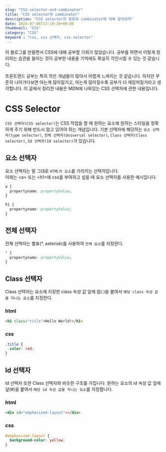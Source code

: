 ```yaml
---
slug: "CSS-selector-and-combinator"
title: "CSS selector와 combinator"
description: "CSS selector의 종류와 combinator에 대해 알아보자"
date: 2024-07-06T13:19:20+09:00
thumbnail: "CSS"
category: "CSS"
keyword : "css, css 선택자, css selector"
---
```


이 블로그를 만들면서 CSS에 대해 공부할 기회가 많았습니다.
공부를 하면서 이렇게 정리하는 습관을 들이는 것이 공부한 내용을 기억에도 확실히 각인시킬 수 있는 것 같습니다.
<br></br>
프론트엔드 공부는 특히 작은 개념들이 많아서 어렵게 느껴지는 것 같습니다.
하지만 꾸준히 나아가다보면 아는게 많아질거고, 아는게 많아질수록 공부가 더 재밌어질거라고 생각합니다.
이 글에서 정리한 내용은 MDN에 나와있는 CSS 선택자에 관한 내용입니다.

# CSS Selector

`CSS 선택자(CSS selector)`는 CSS 작업을 할 때 원하는 요소에 원하는 스타일을 정확하게 주기 위해 반드시 알고 있어야 하는 개념입니다.
기본 선택자에 해당하는 `요소 선택자(type selector)`, `전체 선택자(Universal selector)`, `Class 선택자(Class selector)`,
`Id 선택자(Id selector)`가 있습니다.

## 요소 선택자

요소 선택자는 말 그대로 `HTML의 요소`를 가리키는 선택자입니다.  
아래는 \<a> 또는 \<h1>에 css를 부여하고 싶을 때 요소 선택자를 사용한 예시입니다.

```css
a {
  propertyname: propertyValue;
}

h1 {
  propertyname: propertyValue;
}
```

## 전체 선택자

전체 선택자는 별표(\*, asterisk)를 사용하여 `전체 요소`를 지정한다.

```css
* {
  propertyname: propertyValue;
}
```

## Class 선택자

Class 선택자는 요소에 지정한 class 속성 값 앞에 점(.)을 붙여서 `해당 class 속성 값을 지니는 요소`를 지정한다.

### html

```html
<h1 class="title">Hello World!</h1>
```
### css

```css
.title {
  color: red;
}
```

## Id 선택자

Id 선택자 또한 Class 선택자와 비슷한 구조를 가집니다. 원하는 요소의 id 속성 값 앞에 샾(#)을 붙여서 `해당 id 속성 값을 지니는 요소`를 지정합니다.

### html

```html
<div id="emphasized-layout"></div>
```

### css

```css
#emphasized-layout {
  background-color: yellow;
}
```